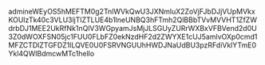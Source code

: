 admineWEyOS5hMEFTM0g2TnlWVkQwU3JXNmluX2ZoVjFJbDJjVUpMVkxKOUlzTk40c3VLU3ljTlZTLUE4b1lneUNBQ3hFTmh2QlBBbTVvMVVHT1ZfZWdrbDJ1MEE2UkRfNk1nQlV3WGpyamJsMjJLSGUyZURrWXBxVFBVend2d0U3Z0dWOXFSN05jc1FUU0FLbFZ0ekNzdHF2d2ZWYXE1cUJ5amlvOXp0cmd1MFZCTDlZTGFDZ1lLQVE0U0FSRVNGUUhHWDJNaUdBU3pzRFdiVklYTmE0Ykl4QWlBdmcwMTc1hello
